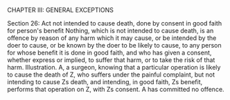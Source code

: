 CHAPTER III: GENERAL EXCEPTIONS

Section 26: Act not intended to cause death, done by consent in good faith for person's benefit
Nothing, which is not intended to cause death, is an offence by reason of any harm which it may cause, or be intended by the doer to cause, or be known by the doer to be likely to cause, to any person for whose benefit it is done in good faith, and who has given a consent, whether express or implied, to suffer that harm, or to take the risk of that harm.
Illustration.
A, a surgeon, knowing that a particular operation is likely to cause the death of Z, who suffers under the painful complaint, but not intending to cause Zs death, and intending, in good faith, Zs benefit, performs that operation on Z, with Zs consent. A has committed no offence.

